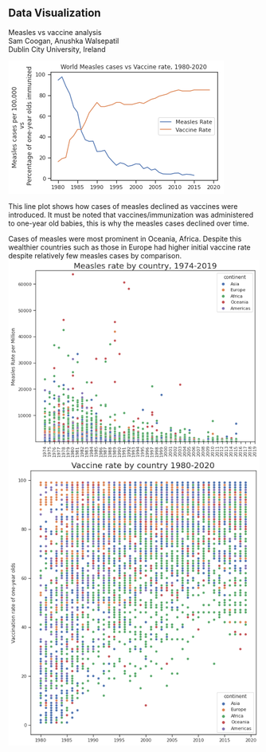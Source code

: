 ## Data Visualization 

Measles vs vaccine analysis <br>
Sam Coogan, Anushka Walsepatil <br>
Dublin City University, Ireland <br>

![mealsles vs vaccines](/res/world_measles_vs_vaccine.png)



This line plot shows how cases of measles declined as vaccines were introduced. 
It must be noted that vaccines/immunization was administered to one-year old babies, this is why the measles cases declined over time. 
<br>

<p>
Cases of measles were most prominent in Oceania, Africa. Despite this wealthier countries such as those in Europe had higher initial vaccine rate despite relatively few measles cases by comparison.
<img align="left" src="res/measles_by_country.png"/>
<br>
<img align="left" src="res/vaccine_by_country.png"/>

</p>

